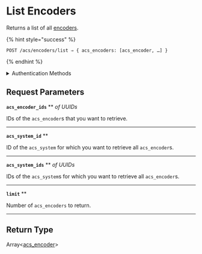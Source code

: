 # List Encoders

Returns a list of all [encoders](../../../capability-guides/access-systems/working-with-card-encoders-and-scanners/README.md).

{% hint style="success" %}
```
POST /acs/encoders/list ⇒ { acs_encoders: [acs_encoder, …] }
```
{% endhint %}

<details>

<summary>Authentication Methods</summary>

- API key
- Personal access token
  <br>Must also include the `seam-workspace` header in the request.
</details>

## Request Parameters

**`acs_encoder_ids`** ** *of UUIDs*

IDs of the `acs_encoder`s that you want to retrieve.

---

**`acs_system_id`** **

ID of the `acs_system` for which you want to retrieve all `acs_encoder`s.

---

**`acs_system_ids`** ** *of UUIDs*

IDs of the `acs_system`s for which you want to retrieve all `acs_encoder`s.

---

**`limit`** **

Number of `acs_encoders` to return.

---


## Return Type

Array<[acs\_encoder](./)>
